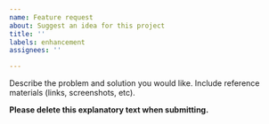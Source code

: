 ```yaml
---
name: Feature request
about: Suggest an idea for this project
title: ''
labels: enhancement
assignees: ''

---
```


Describe the problem and solution you would like.  Include reference materials (links, screenshots, etc).

**Please delete this explanatory text when submitting.**
